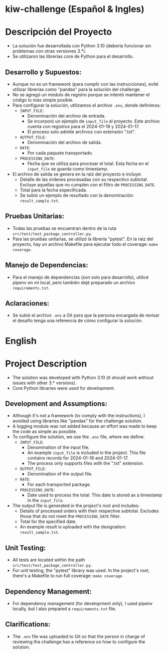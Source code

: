 # kiw-challenge (Español & Ingles)

# Descripción del Proyecto

- La solución fue desarrollada con Python 3.10 (debería funcionar sin problemas con otras versiones 3.*).
- Se utilizaron las librerías core de Python para el desarrollo.

## Desarrollo y Supuestos:

- Aunque no es un framework (para cumplir con las instrucciones), evité utilizar librerías como "pandas" para la solución del challenge.
- No se agregó un módulo de registro porque se intentó mantener el código lo más simple posible.
- Para configurar la solución, utilizamos el archivo `.env`, donde definimos:
    - `INPUT_FILE`:
        - Denominación del archivo de entrada.
        - Se incorporó un ejemplo de `input_file` al proyecto. Este archivo cuenta con registros para el 2024-01-18 y 2024-01-17.
        - El proceso solo admite archivos con extensión ".txt".
    - `OUTPUT_FILE`:
        - Denominación del archivo de salida.
    - `RATE`:
        - Por cada paquete transportado.
    - `PROCESSING_DATE`:
        - Fecha que se utiliza para procesar el total. Esta fecha en el `input_file` se guarda como timestamp.
- El archivo de salida se genera en la raíz del proyecto e incluye:
    - Detalle de las órdenes procesadas con su respectivo subtotal. Excluye aquellas que no cumplen con el filtro de `PROCESSING_DATE`.
    - Total para la fecha especificada.
    - Se subió un ejemplo de resultado con la denominación: `result_sample.txt`.

## Pruebas Unitarias:

- Todas las pruebas se encuentran dentro de la ruta `src/test/test_package_controller.py`.
- Para las pruebas unitarias, se utilizó la librería "pytest". En la raíz del proyecto, hay un archivo Makefile para ejecutar todo el coverage: `make coverage`.

## Manejo de Dependencias:

- Para el manejo de dependencias (son solo para desarrollo), utilicé pipenv en mi local, pero también dejé preparado un archivo `requirements.txt`.

## Aclaraciones:

- Se subió el archivo `.env` a Git para que la persona encargada de revisar el desafío tenga una referencia de cómo configurar la solución.


# English

# Project Description

- The solution was developed with Python 3.10 (it should work without issues with other 3.* versions).
- Core Python libraries were used for development.

## Development and Assumptions:

- Although it's not a framework (to comply with the instructions), I avoided using libraries like "pandas" for the challenge solution.
- A logging module was not added because an effort was made to keep the code as simple as possible.
- To configure the solution, we use the `.env` file, where we define:
    - `INPUT_FILE`:
        - Denomination of the input file.
        - An example `input_file` is included in the project. This file contains records for 2024-01-18 and 2024-01-17.
        - The process only supports files with the ".txt" extension.
    - `OUTPUT_FILE`:
        - Denomination of the output file.
    - `RATE`:
        - For each transported package.
    - `PROCESSING_DATE`:
        - Date used to process the total. This date is stored as a timestamp in the `input_file`.
- The output file is generated in the project's root and includes:
    - Details of processed orders with their respective subtotal. Excludes those that do not meet the `PROCESSING_DATE` filter.
    - Total for the specified date.
    - An example result is uploaded with the designation: `result_sample.txt`.

## Unit Testing:

- All tests are located within the path `src/test/test_package_controller.py`.
- For unit testing, the "pytest" library was used. In the project's root, there's a Makefile to run full coverage: `make coverage`.

## Dependency Management:

- For dependency management (for development only), I used pipenv locally, but I also prepared a `requirements.txt` file.

## Clarifications:

- The `.env` file was uploaded to Git so that the person in charge of reviewing the challenge has a reference on how to configure the solution.
